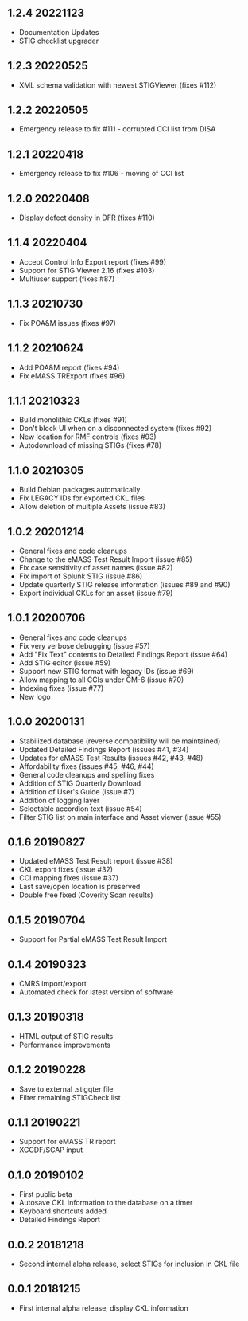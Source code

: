 ## 1.2.4 20221123
-   Documentation Updates
-   STIG checklist upgrader

## 1.2.3 20220525
-   XML schema validation with newest STIGViewer (fixes #112)

## 1.2.2 20220505
-   Emergency release to fix #111 - corrupted CCI list from DISA

## 1.2.1 20220418
-   Emergency release to fix #106 - moving of CCI list

## 1.2.0 20220408
-   Display defect density in DFR (fixes #110)

## 1.1.4 20220404
-   Accept Control Info Export report (fixes #99)
-   Support for STIG Viewer 2.16 (fixes #103)
-   Multiuser support (fixes #87)

## 1.1.3 20210730
-   Fix POA&M issues (fixes #97)

## 1.1.2 20210624
-   Add POA&M report (fixes #94)
-   Fix eMASS TRExport (fixes #96)

## 1.1.1 20210323
-   Build monolithic CKLs (fixes #91)
-   Don't block UI when on a disconnected system (fixes #92)
-   New location for RMF controls (fixes #93)
-   Autodownload of missing STIGs (fixes #78)

## 1.1.0 20210305
-   Build Debian packages automatically
-   Fix LEGACY IDs for exported CKL files
-   Allow deletion of multiple Assets (issue #83)

## 1.0.2 20201214
-   General fixes and code cleanups
-   Change to the eMASS Test Result Import (issue #85)
-   Fix case sensitivity of asset names (issue #82)
-   Fix import of Splunk STIG (issue #86)
-   Update quarterly STIG release information (issues #89 and #90)
-   Export individual CKLs for an asset (issue #79)

## 1.0.1 20200706
-   General fixes and code cleanups
-   Fix very verbose debugging (issue #57)
-   Add "Fix Text" contents to Detailed Findings Report (issue #64)
-   Add STIG editor (issue #59)
-   Support new STIG format with legacy IDs (issue #69)
-   Allow mapping to all CCIs under CM-6 (issue #70)
-   Indexing fixes (issue #77)
-   New logo

## 1.0.0 20200131
-   Stabilized database (reverse compatibility will be maintained)
-   Updated Detailed Findings Report (issues #41, #34)
-   Updates for eMASS Test Results (issues #42, #43, #48)
-   Affordability fixes (issues #45, #46, #44)
-   General code cleanups and spelling fixes
-   Addition of STIG Quarterly Download
-   Addition of User's Guide (issue #7)
-   Addition of logging layer
-   Selectable accordion text (issue #54)
-   Filter STIG list on main interface and Asset viewer (issue #55)

## 0.1.6 20190827

-   Updated eMASS Test Result report (issue #38)
-   CKL export fixes (issue #32)
-   CCI mapping fixes (issue #37)
-   Last save/open location is preserved
-   Double free fixed (Coverity Scan results)

## 0.1.5 20190704

-   Support for Partial eMASS Test Result Import

## 0.1.4 20190323

-   CMRS import/export
-   Automated check for latest version of software

## 0.1.3 20190318

-   HTML output of STIG results
-   Performance improvements

## 0.1.2 20190228

-   Save to external .stigqter file
-   Filter remaining STIGCheck list

## 0.1.1 20190221

-   Support for eMASS TR report
-   XCCDF/SCAP input

## 0.1.0 20190102

-   First public beta
-   Autosave CKL information to the database on a timer
-   Keyboard shortcuts added
-   Detailed Findings Report

## 0.0.2 20181218

-   Second internal alpha release, select STIGs for inclusion in CKL file

## 0.0.1 20181215

-   First internal alpha release, display CKL information
